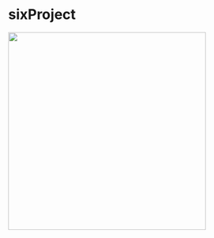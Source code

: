 # sixProject

<img src="https://user-images.githubusercontent.com/112363365/193709969-c59f33ae-a029-4380-ac3d-7569e7d192dc.png" width="400px" height="400px">
